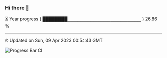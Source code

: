 ### Hi there 👋

⏳ Year progress { ████████▁▁▁▁▁▁▁▁▁▁▁▁▁▁▁▁▁▁▁▁▁▁ } 26.86 %

---

⏰ Updated on Sun, 09 Apr 2023 00:54:43 GMT

![Progress Bar CI](https://github.com/liununu/liununu/workflows/Progress%20Bar%20CI/badge.svg)
